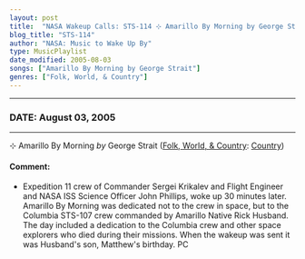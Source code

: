 ```yaml
---
layout: post
title:  "NASA Wakeup Calls: STS-114 ⊹ Amarillo By Morning by George Strait ✧ August 03, 2005"
blog_title: "STS-114"
author: "NASA: Music to Wake Up By"
type: MusicPlaylist
date_modified: 2005-08-03
songs: ["Amarillo By Morning by George Strait"]
genres: ["Folk, World, & Country"]
---
```


----
### DATE: August 03, 2005
----
⊹ Amarillo By Morning *by* George Strait ([Folk, World, & Country](https://www.discogs.com/genre/Folk%2C%20World%2C%20%26%20Country): [Country](https://www.discogs.com/style/Country)) <a target="blank_" href="https://www.discogs.com/George-Strait-Amarillo-By-Morning/release/10140236">
    <i class="fas fa-compact-disc"
       title="Discogs entry for this song"
       alt="Discogs entry for this song"
       style="font-size: 1.1em;"></i></a>
    

#### Comment:
* Expedition 11 crew of Commander Sergei Krikalev and Flight Engineer and NASA ISS Science Officer John Phillips, woke up 30 minutes later. Amarillo By Morning was dedicated not to the crew in space, but to the Columbia STS-107 crew commanded by Amarillo Native Rick Husband. The day included a dedication to the Columbia crew and other space explorers who died during their missions. When the wakeup was sent it was Husband's son, Matthew's birthday. PC



<br/>
<center>
	<a target="_blank"
	   href="https://twitter.com/intent/tweet?hashtags=Space,NASA,Playlist,NASAWakeupCalls,SpaceProgram&text=🚀 {{ page.author}}, '{{ page.songs.first }}' {{ page.title }}, {{ page.date | date: '%B %d, %Y' }}, {{ site.url }}{{ page.url }}&via=nasawakeupcalls"><i class="fab fa-twitter" title="Tweet this page" alt="Tweet this page" style="font-size: 1.3em;"></i></a>
	&nbsp; 	<i class="fas fa-user-astronaut" style="font-size: 1.5em;"></i> &nbsp;
    <a id="custom_amazon_link"
       type="amzn" search="#"
       category="popular music">
    <i class="fab fa-amazon" style="font-size: 1.3em;"></i></a>
</center>

<!-- Randomly resolve an individual entry from a song array -->
<script src="/assets/javascript/seedrandom.min.js"></script>
<script>
  var wake_me_up = ["Amarillo By Morning by George Strait"];
  var prng = new Math.seedrandom();
  function randomSong() {
    song = wake_me_up[Math.floor(Math.random() * wake_me_up.length)];
    var amazon_link = document.getElementById("custom_amazon_link");
    amazon_link.setAttribute("search", song);
  }
  window.onload = randomSong();
</script>
